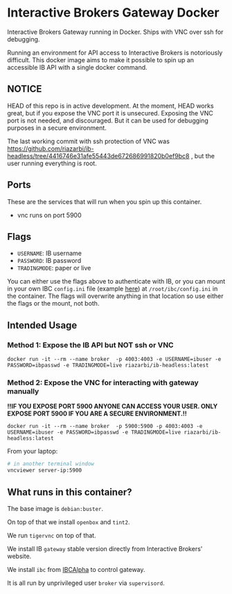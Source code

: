 # Interactive Brokers Gateway Docker

Interactive Brokers Gateway running in Docker. Ships with VNC over ssh for debugging.

Running an environment for API access to Interactive Brokers is notoriously difficult. This docker image aims to make it possible to spin up an accessible IB API with a single docker command.

## NOTICE ##

HEAD of this repo is in active development. At the moment, HEAD works great, but if you expose the VNC port it is unsecured. Exposing the VNC port is not needed, and discouraged. But it can be used for debugging purposes in a secure environment.

The last working commit with ssh protection of VNC was https://github.com/riazarbi/ib-headless/tree/4416746e31afe55443de672686991820b0ef9bc8 , but the user running everything is root.

## Ports

These are the services that will run when you spin up this container.

- vnc runs on port 5900

## Flags

- `USERNAME`: IB username
- `PASSWORD`: IB password
- `TRADINGMODE`: paper or live

You can either use the flags above to authenticate with IB, or you can mount in your own IBC `config.ini` file (example [here](https://github.com/IbcAlpha/IBC/blob/master/resources/config.ini)) at `/root/ibc/config.ini` in the container. The flags will overwrite anything in that location so use either the flags or the mount, not both.

## Intended Usage

### Method 1: Expose the IB API but NOT ssh or VNC

```
docker run -it --rm --name broker  -p 4003:4003 -e USERNAME=ibuser -e PASSWORD=ibpasswd -e TRADINGMODE=live riazarbi/ib-headless:latest
```

### Method 2: Expose the VNC  for interacting with gateway manually

**!!IF YOU EXPOSE PORT 5900 ANYONE CAN ACCESS YOUR USER. ONLY EXPOSE PORT 5900 IF YOU ARE A SECURE ENVIRONMENT.!!**

```
docker run -it --rm --name broker  -p 5900:5900 -p 4003:4003 -e USERNAME=ibuser -e PASSWORD=ibpasswd -e TRADINGMODE=live riazarbi/ib-headless:latest
```

From your laptop: 

```bash
# in another terminal window
vncviewer server-ip:5900
```

## What runs in this container?

The base image is `debian:buster`.

On top of that we install `openbox` and `tint2`. 

We run `tigervnc` on top of that.

We install IB `gateway` stable version directly from Interactive Brokers' website.

We install `ibc` from [IBCAlpha](https://github.com/IbcAlpha/IBC) to control gateway.

It is all run by unprivileged user `broker`  via `supervisord`. 
